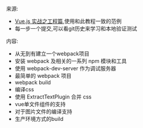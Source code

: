 来源:
- [Vue.js 实战之工程篇](https://segmentfault.com/l/1500000009448189),使用和此教程一致的范例
- 每一步一个提交,可以看git历史来学习和本地验证测试

内容:
- 从无到有建立一个webpack项目
- 安装 webpack 及相关的一系列 npm 模块和工具
- 使用 webpack-dev-server 作为调试服务器
- 最简单的 webpack 项目
- webpack build
- 编译css
- 使用 ExtractTextPlugin 合并 css
- vue单文件组件的支持
- 对于图片文件的编译支持
- 生产环境方式的build
